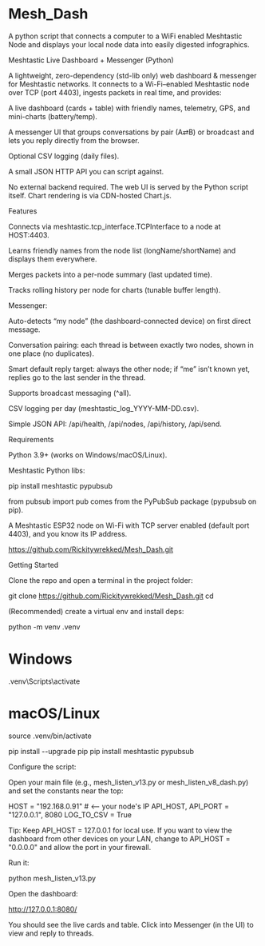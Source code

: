 # Mesh_Dash
A python script that connects a computer to a WiFi enabled Meshtastic Node and displays your local node data into easily digested infographics.

Meshtastic Live Dashboard + Messenger (Python)

A lightweight, zero-dependency (std-lib only) web dashboard & messenger for Meshtastic networks.
It connects to a Wi-Fi–enabled Meshtastic node over TCP (port 4403), ingests packets in real time, and provides:

A live dashboard (cards + table) with friendly names, telemetry, GPS, and mini-charts (battery/temp).

A messenger UI that groups conversations by pair (A⇄B) or broadcast and lets you reply directly from the browser.

Optional CSV logging (daily files).

A small JSON HTTP API you can script against.

No external backend required. The web UI is served by the Python script itself. Chart rendering is via CDN-hosted Chart.js.


Features

Connects via meshtastic.tcp_interface.TCPInterface to a node at HOST:4403.

Learns friendly names from the node list (longName/shortName) and displays them everywhere.

Merges packets into a per-node summary (last updated time).

Tracks rolling history per node for charts (tunable buffer length).

Messenger:

Auto-detects “my node” (the dashboard-connected device) on first direct message.

Conversation pairing: each thread is between exactly two nodes, shown in one place (no duplicates).

Smart default reply target: always the other node; if “me” isn’t known yet, replies go to the last sender in the thread.

Supports broadcast messaging (^all).

CSV logging per day (meshtastic_log_YYYY-MM-DD.csv).

Simple JSON API: /api/health, /api/nodes, /api/history, /api/send.


Requirements

Python 3.9+ (works on Windows/macOS/Linux).

Meshtastic Python libs:

pip install meshtastic pypubsub


from pubsub import pub comes from the PyPubSub package (pypubsub on pip).

A Meshtastic ESP32 node on Wi-Fi with TCP server enabled (default port 4403), and you know its IP address.


https://github.com/Rickitywrekked/Mesh_Dash.git

Getting Started

Clone the repo and open a terminal in the project folder:

git clone https://github.com/Rickitywrekked/Mesh_Dash.git
cd <repo>


(Recommended) create a virtual env and install deps:

python -m venv .venv
# Windows
.venv\Scripts\activate
# macOS/Linux
source .venv/bin/activate

pip install --upgrade pip
pip install meshtastic pypubsub


Configure the script:

Open your main file (e.g., mesh_listen_v13.py or mesh_listen_v8_dash.py) and set the constants near the top:

HOST = "192.168.0.91"   # <-- your node's IP
API_HOST, API_PORT = "127.0.0.1", 8080
LOG_TO_CSV = True


Tip: Keep API_HOST = 127.0.0.1 for local use. If you want to view the dashboard from other devices on your LAN, change to API_HOST = "0.0.0.0" and allow the port in your firewall.

Run it:

python mesh_listen_v13.py


Open the dashboard:

http://127.0.0.1:8080/


You should see the live cards and table. Click into Messenger (in the UI) to view and reply to threads.


